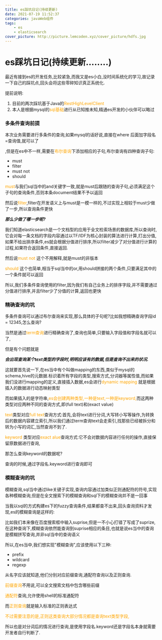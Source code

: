 ```yaml
---
title: es踩坑日记(持续更新)
date: 2021-07-19 11:52:37
categories: javaWeb组件
tags:
    - es
    - elasticsearch
cover_picture: http://picture.lemcoden.xyz/cover_picture/hdfs.jpg
---
```


# es踩坑日记(持续更新........)

最近有接到es的开发任务,比较紧急,而我又是es小白,没时间系统化的学习,故记录一下自己的踩坑点,回头会将这些零碎知识真正系统化.

提前说明:

1. 目前的两次踩坑基于Java的<font color= #FFA500>RestHighLevelClient</font>
2. 本人是根据mysql的<font color= #FFA500>sql基础</font>进行从已知推未知,精通es开发的小伙伴可以略过

### 多条件查询前提

本次业务需要进行多条件的查询,如果mysql的话好说,直接在where 后面加字段名=查询值,就可以了

,但是在es中不一样,需要在<font color= #FFA500>布尔查询</font>下添加相应的子句,布尔查询有四种查询子句:

- must
- filter
- must not
- should

<font color= #FFA500>must</font>与我们sql当中的and关键字一致,就是must后跟随的查询子句,必须满足这个子句的查询条件,否则本条document结果不予以返回

然后说<font color= #FFA500>filter</font>,filter在开发语义上与must是一模一样的,不过实现上相较于must少做了一步,所以查询条件更快

***那么少做了哪一步呢?***

我们知道elasticsearch是一个文档型的应用于全文检索场景的数据库,所以查询时,它会对每一条文档的字段内容通过以TF/IDF为核心封装的算法进行计算,打出分值,如果不给出排序条件,es就会根据分值进行排序,所以filter减少了对分值进行计算的过程,如果符合返回条件,直接返回.

然后说<font color= #FFA500>must not</font> 这个不用解释,就是must的非版本

<font color= #FFA500>should</font> 这个也简单,相当于sql当中的or,用should拼接的两个条件,只要满足其中的一个条件就可以返回

所以,我们多条件查询使用的filter,因为我们有自己业务上的排序字段,并不需要通过分值进行排序,并且filter少了分值的计算,返回也更快

### 精确查询的坑

多条件查询可以通过布尔查询来实现,那么具体的子句呢?比如我想精确查询字段id = 12345,怎么查询?

当然是通过<font color= #FFA500>term查询</font>进行精确查询了,查询也简单,只要输入字段值和字段名就可以了,

但是有个问题就是

***会出现查询某个text类型的字段时,明明应该有的数据,但是查询不出来的状况.***

这就要首先说一下,在es当中有个叫做mapping的东西,类似于mysql的schema,hive的元数据.标识着所有字段的类型,搜索方式,分词器等属性值,而如果我们没进行mapping的定义,直接插入数据,es会进行<font color= #FFA500>dynamic mapping</font> 就是根据插入的数据进行动态映射类型

而如果插入的是字符串,<font color= #FFA500>es会创建两种类型,一种是text,一种是keyword,</font>而这两种类型对应两种不同的查询方式,即(full text)和(exact value)

<font color= #FFA500>text</font>类型对应<font color= #FFA500>full text</font>查询方式:首先,会将text进行分词,大写转小写等操作,为转换后的数据内容建立索引,所以我们通过term查询text会走索引,找那些已经被拆分和转为小写的词汇,当然查询不到了.

<font color= #FFA500>keyword</font> 类型对应<font color= #FFA500>exact alue</font>查询方式:它不会对数据内容进行任何的操作,直接保留原数据进行查询,

那怎么查询keyword的数据呢? 

查询的时候,通过字段名.keyword进行查询即可

### 模糊查询的坑

模糊查询,sql当中通过like关键子实现,查询内容通过加类似正则通配符的符号,实现各种模糊查询,但是在全文搜索下的模糊查询和sql下的模糊查询并不是一回事

当我以sql的方式构建es下的fuzzy查询条件,结果都查不出来,回头查询资料才发现,es的模糊查询是这样的:

比如我们本来像在百度搜索框中输入suprise,但是一不小心打错了写成了suprize,在这种查询下,模糊查询依然能查询到suprise相应的条目,也就是说es当中的查询是模糊拼写查询,并非sql当中的查询语义

所以,在es当中,我们想实现"模糊查询",应该使用以下三种:

- prefix
- wildcard
- regexp

从名字应该就知道,他们分别对应前缀查询,通配符查询以及正则查询.

<font color= #FFA500>前缀查询</font>不用说,可以全文搜索文档中包含哪些前缀

<font color= #FFA500>通配符</font>查询,允许使用shell的标准通配符

而<font color= #FFA500>正则查询</font>就是输入标准的正则表达式

<font color= #FFA500>不过需要注意的是,正则这类查询大部分情况都是查询text类型字段,</font>

所以也是对分词后的情况进行查询,是使用字段名.keyword还是字段名本身就需要开发者自行判断了.
